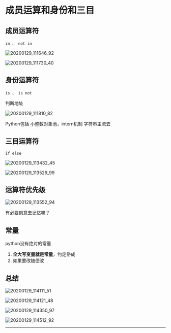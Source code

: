 # 成员运算和身份和三目

## 成员运算符

```
in 、 not in
```

![20200129_111646_92](image/20200129_111646_92.png)

![20200129_111730_40](image/20200129_111730_40.png)

## 身份运算符

```
is 、 is not
```

判断地址

![20200129_111810_82](image/20200129_111810_82.png)

Python包括 小整数对象池，intern机制 字符串主流去

## 三目运算符

```
if else
```

![20200129_113432_45](image/20200129_113432_45.png)

![20200129_113529_99](image/20200129_113529_99.png)

## 运算符优先级

![20200129_113552_94](image/20200129_113552_94.png)

有必要刻意去记忆嘛？

## 常量

python没有绝对的常量

1. **全大写变量就是常量**，约定俗成
2. 如果要改随便改

## 总结

![20200129_114111_51](image/20200129_114111_51.png)

![20200129_114121_48](image/20200129_114121_48.png)

![20200129_114350_97](image/20200129_114350_97.png)

![20200129_114512_92](image/20200129_114512_92.png) 

---
